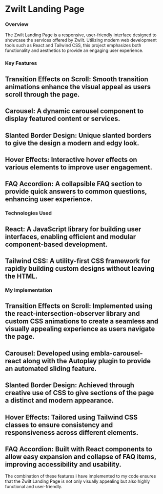 # Zwilt Landing Page

### Overview
The Zwilt Landing Page is a responsive, user-friendly interface designed to showcase the services offered by Zwilt. Utilizing modern web development tools such as React and Tailwind CSS, this project emphasizes both functionality and aesthetics to provide an engaging user experience.

### Key Features
## Transition Effects on Scroll: Smooth transition animations enhance the visual appeal as users scroll through the page.
## Carousel: A dynamic carousel component to display featured content or services.
## Slanted Border Design: Unique slanted borders to give the design a modern and edgy look.
## Hover Effects: Interactive hover effects on various elements to improve user engagement.
## FAQ Accordion: A collapsible FAQ section to provide quick answers to common questions, enhancing user experience.

### Technologies Used
## React: A JavaScript library for building user interfaces, enabling efficient and modular component-based development.
## Tailwind CSS: A utility-first CSS framework for rapidly building custom designs without leaving the HTML.

### My Implementation
## Transition Effects on Scroll: Implemented using the react-intersection-observer library and custom CSS animations to create a seamless and visually appealing experience as users navigate the page.
## Carousel: Developed using embla-carousel-react along with the Autoplay plugin to provide an automated sliding feature.
## Slanted Border Design: Achieved through creative use of CSS to give sections of the page a distinct and modern appearance.
## Hover Effects: Tailored using Tailwind CSS classes to ensure consistency and responsiveness across different elements.
## FAQ Accordion: Built with React components to allow easy expansion and collapse of FAQ items, improving accessibility and usability.

The combination of these features i have implemented to my code ensures that the Zwilt Landing Page is not only visually appealing but also highly functional and user-friendly.
